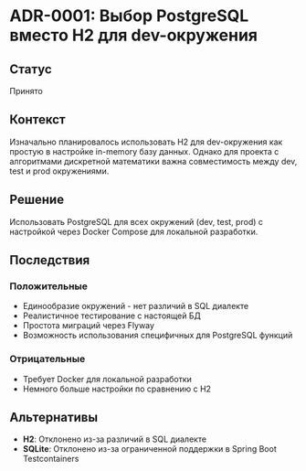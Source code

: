 # ADR-0001: Выбор PostgreSQL вместо H2 для dev-окружения

## Статус

Принято

## Контекст

Изначально планировалось использовать H2 для dev-окружения как простую в настройке in-memory базу данных. Однако для
проекта с алгоритмами дискретной математики важна совместимость между dev, test и prod окружениями.

## Решение

Использовать PostgreSQL для всех окружений (dev, test, prod) с настройкой через Docker Compose для локальной разработки.

## Последствия

### Положительные

- Единообразие окружений - нет различий в SQL диалекте
- Реалистичное тестирование с настоящей БД
- Простота миграций через Flyway
- Возможность использования специфичных для PostgreSQL функций

### Отрицательные

- Требует Docker для локальной разработки
- Немного больше настройки по сравнению с H2

## Альтернативы

- **H2**: Отклонено из-за различий в SQL диалекте
- **SQLite**: Отклонено из-за ограниченной поддержки в Spring Boot Testcontainers
